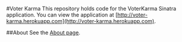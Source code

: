 #Voter Karma
This repository holds code for the VoterKarma Sinatra application.  You can view
the application at
[http://voter-karma.herokuapp.com](http://voter-karma.herokuapp.com).

##About
See the [About page](http://voter-karma.herokuapp.com/about).
